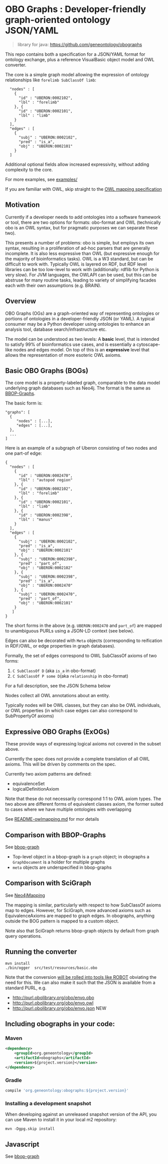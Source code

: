 # OBO Graphs : Developer-friendly graph-oriented ontology JSON/YAML

> library for java: https://github.com/geneontology/obographs

This repo contains both a specification for a JSON/YAML format for
ontology exchange, plus a reference VisualBasic object model and OWL
converter.

The core is a simple graph model allowing the expression of ontology
relationships like `forelimb SubClassOf limb`:

```
  "nodes" : [
    {
      "id" : "UBERON:0002102",
      "lbl" : "forelimb"
    }, {
      "id" : "UBERON:0002101",
      "lbl" : "limb"
    }
  ],
  "edges" : [
    {
      "subj" : "UBERON:0002102",
      "pred" : "is_a",
      "obj" : "UBERON:0002101"
    }
  ]
```

Additional optional fields allow increased expressivity, without
adding complexity to the core.

For more examples, see [examples/](examples)

If you are familiar with OWL, skip straight to the [OWL mapping specification](README-owlmapping.md)

## Motivation

Currently if a developer needs to add ontologies into a software
framework or tool, there are two options for formats: obo-format and
OWL (technically obo is an OWL syntax, but for pragmatic purposes we
can separate these two).

This presents a number of problems: obo is simple, but employs its own
syntax, resulting in a proliferation of ad-hoc parsers that are
generally incomplete. It is also less expressive than OWL (but
expressive enough for the majority of bioinformatics tasks). OWL is a
W3 standard, but can be difficult to work with. Typically OWL is
layered on RDF, but RDF level libraries can be too low-level to work
with (additionally: rdflib for Python is very slow). For JVM
languages, the OWLAPI can be used, but this can be abstruse for many
routine tasks, leading to variety of simplifying facades each with
their own assumptions (e.g. BRAIN).

## Overview

OBO Graphs (OGs) are a graph-oriented way of representing ontologies
or portions of ontologies in a developer-friendly JSON (or YAML). A
typical consumer may be a Python developer using ontologies to enhance
an analysis tool, database search/infrastructure etc.

The model can be understood as two levels: A __basic__ level, that is
intended to satisfy 99% of bioinformatics use cases, and is
essentially a cytoscape-like nodes and edges model. On top of this is
an __expressive__ level that allows the representation of more
esoteric OWL axioms. 

## Basic OBO Graphs (BOGs)

The core model is a property-labeled graph, comparable to the data
model underlying graph databases such as Neo4j. The format is the same
as [BBOP-Graphs](https://github.com/berkeleybop/bbop-js/wiki/Graph).

The basic form is:

```
"graphs": [
  {
     "nodes" : [...],
     "edges" : [...],
  },
  ...
]
```

Here is an example of a subgraph of Uberon consisting of two nodes and one
part-of edge:


```
{
  "nodes" : [
    {
      "id" : "UBERON:0002470",
      "lbl" : "autopod region"
    }, {
      "id" : "UBERON:0002102",
      "lbl" : "forelimb"
    }, {
      "id" : "UBERON:0002101",
      "lbl" : "limb"
    }, {
      "id" : "UBERON:0002398",
      "lbl" : "manus"
    }
  ],
  "edges" : [
    {
      "subj" : "UBERON:0002102",
      "pred" : "is_a",
      "obj" : "UBERON:0002101"
    }, {
      "subj" : "UBERON:0002398",
      "pred" : "part_of",
      "obj" : "UBERON:0002102"
    }, {
      "subj" : "UBERON:0002398",
      "pred" : "is_a",
      "obj" : "UBERON:0002470"
    }, {
      "subj" : "UBERON:0002470",
      "pred" : "part_of",
      "obj" : "UBERON:0002101"
    }
   ]
}
```

The short forms in the above (e.g. `UBERON:0002470` and `part_of`) are
mapped to unambiguous PURLs using a JSON-LD context (see below).

Edges can also be decorated with `Meta` objects (corresponding to
reification in RDF/OWL, or edge properties in graph databases).

Formally, the set of edges correspond to OWL SubClassOf axioms of two
forms:

 1. `C SubClassOf D` (aka `is_a` in obo-format)
 2. `C SubClassOf P some D`(aka `relationship` in obo-format)

For a full description, see the JSON Schema below

Nodes collect all OWL annotations about an entity.

Typically nodes will be OWL classes, but they can also be OWL
individuals, or OWL properties (in which case edges can also
correspond to SubPropertyOf axioms)

## Expressive OBO Graphs (ExOGs)

These provide ways of expressing logical axioms not covered in the
subset above.

Currently the spec does not provide a complete translation of all OWL
axioms. This will be driven by comments on the spec.

Currently two axiom patterns are defined:

 * equivalenceSet
 * logicalDefinitionAxiom

Note that these do not necessarily correspond 1:1 to OWL axiom
types. The two above are different forms of equivalent classes axiom,
the former suited to cases where we have multiple ontologies with overlapping

See [README-owlmapping.md](README-owlmapping.md) for mor details

## Comparison with BBOP-Graphs

See [bbop-graph](https://github.com/berkeleybop/bbop-graph)

 * Top-level object in a bbop-graph is a `graph` object; in obographs a `GraphDocument` is a holder for multiple graphs
 * `meta` objects are underspecified in bbop-graphs

## Comparison with SciGraph

See [Neo4jMapping](https://github.com/SciGraph/SciGraph/wiki/Neo4jMapping)

The mapping is similar, particularly with respect to how SubClassOf
axioms map to edges. However, for SciGraph, more advanced axioms such
as EquivalenceAxioms are mapped to graph edges. In obographs, anything
outside the BOG pattern is mapped to a custom object.

Note also that SciGraph returns bbop-graph objects by default from
graph query operations.

## Running the converter

```
mvn install
./bin/ogger  src/test/resources/basic.obo 
```

Note that the conversion [will be rolled into tools like ROBOT](https://github.com/geneontology/obographs/issues/5)
obviating the need for this. We can also make it such that the JSON is available from a standard PURL, e.g.

 * http://purl.obolibrary.org/obo/envo.obo
 * http://purl.obolibrary.org/obo/envo.owl
 * http://purl.obolibrary.org/obo/envo.json NEW

## Including obographs in your code:

### Maven
```xml
<dependency>
    <groupId>org.geneontology</groupId>
    <artifactId>obographs</artifactId>
    <version>${project.version}</version>
</dependency>
```

### Gradle
```groovy
compile 'org.geneontology:obographs:${project.version}'
```

### Installing a development snapshot

When developing against an unreleased snapshot version of the API, you can use Maven to install it in your local m2 repository:

```
mvn -Dgpg.skip install
```

## Javascript

See [bbop-graph](https://github.com/berkeleybop/bbop-graph)
